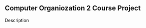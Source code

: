 Computer Organiozation 2 Course Project 
------------------------------------------

<Block Name>
<Inputs>

<Outputs>

  Description 





